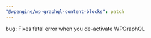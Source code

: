 ```yaml
---
"@wpengine/wp-graphql-content-blocks": patch
---
```


bug: Fixes fatal error when you de-activate WPGraphQL
